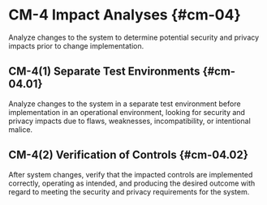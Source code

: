# CM-4 Impact Analyses {#cm-04}

Analyze changes to the system to determine potential security and privacy impacts prior to change implementation.

## CM-4(1) Separate Test Environments {#cm-04.01}

Analyze changes to the system in a separate test environment before implementation in an operational environment, looking for security and privacy impacts due to flaws, weaknesses, incompatibility, or intentional malice.

## CM-4(2) Verification of Controls {#cm-04.02}

After system changes, verify that the impacted controls are implemented correctly, operating as intended, and producing the desired outcome with regard to meeting the security and privacy requirements for the system.

